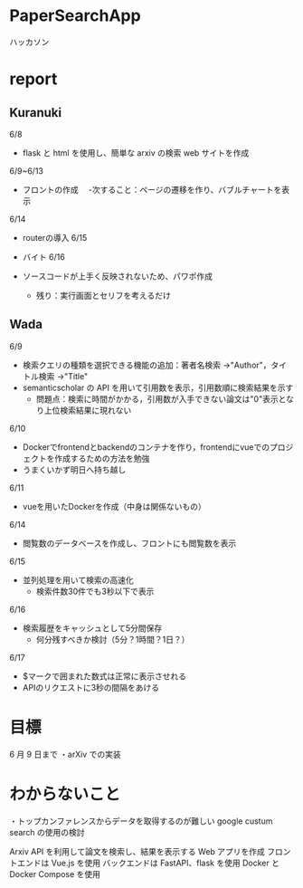 # PaperSearchApp

ハッカソン

# report

## Kuranuki

6/8

- flask と html を使用し、簡単な arxiv の検索 web サイトを作成
  
6/9~6/13

- フロントの作成
　-次すること：ページの遷移を作り、バブルチャートを表示   

6/14

- routerの導入
6/15

- バイト
  6/16

- ソースコードが上手く反映されないため、パワポ作成
  - 残り：実行画面とセリフを考えるだけ 

## Wada

6/9

- 検索クエリの種類を選択できる機能の追加：著者名検索 →"Author"，タイトル検索 →"Title"
- semanticscholar の API を用いて引用数を表示，引用数順に検索結果を示す
  - 問題点：検索に時間がかかる，引用数が入手できない論文は"0"表示となり上位検索結果に現れない

6/10
- Dockerでfrontendとbackendのコンテナを作り，frontendにvueでのプロジェクトを作成するための方法を勉強
 - うまくいかず明日へ持ち越し 

6/11
- vueを用いたDockerを作成（中身は関係ないもの）

6/14
- 閲覧数のデータベースを作成し、フロントにも閲覧数を表示

6/15
- 並列処理を用いて検索の高速化
  - 検索件数30件でも3秒以下で表示

6/16
- 検索履歴をキャッシュとして5分間保存
  - 何分残すべきか検討（5分？1時間？1日？）

6/17
- $マークで囲まれた数式は正常に表示させれる
- APIのリクエストに3秒の間隔をあける 

# 目標

6 月 9 日まで
・arXiv での実装

# わからないこと

・トップカンファレンスからデータを取得するのが難しい
google custum search の使用の検討

Arxiv API を利用して論文を検索し、結果を表示する Web アプリを作成
フロントエンドは Vue.js を使用
バックエンドは FastAPI、flask を使用
Docker と Docker Compose を使用

